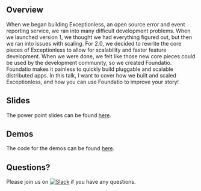 ## Overview

When we began building Exceptionless, an open source error and event reporting service, 
we ran into many difficult development problems. When we launched version 1, we thought 
we had everything figured out, but then we ran into issues with scaling. For 2.0, we 
decided to rewrite the core pieces of Exceptionless to allow for scalability and faster 
feature development. When we were done, we felt like those new core pieces could be used 
by the development community, so we created Foundatio.  Foundatio makes it painless to 
quickly build pluggable and scalable distributed apps. In this talk, I want to cover 
how we built and scaled Exceptionless, and how you can use Foundatio to improve your story! 

## Slides
The power point slides can be found [here](slides.pptx).

## Demos
The code for the demos can be found [here](https://github.com/exceptionless/Foundatio.Samples).

## Questions?
Please join us on [![Slack](https://slack.exceptionless.com/badge.svg)](https://slack.exceptionless.com) if you have any questions.